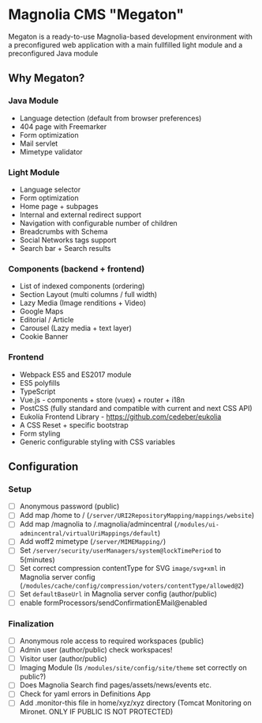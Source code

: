 # Magnolia CMS "Megaton"
Megaton is a ready-to-use Magnolia-based development environment with
a preconfigured web application with a main fullfilled light module and
a preconfigured Java module

## Why Megaton?
### Java Module
- Language detection (default from browser preferences)
- 404 page with Freemarker
- Form optimization
- Mail servlet
- Mimetype validator

### Light Module
- Language selector
- Form optimization
- Home page + subpages
- Internal and external redirect support
- Navigation with configurable number of children
- Breadcrumbs with Schema
- Social Networks tags support
- Search bar + Search results

### Components (backend + frontend)
- List of indexed components (ordering)
- Section Layout (multi columns / full width)
- Lazy Media (Image renditions + Video)
- Google Maps
- Editorial / Article
- Carousel (Lazy media + text layer)
- Cookie Banner

### Frontend
- Webpack ES5 and ES2017 module
- ES5 polyfills
- TypeScript
- Vue.js - components + store (vuex) + router + i18n
- PostCSS (fully standard and compatible with current and next CSS API)
- Eukolía Frontend Library - https://github.com/cedeber/eukolia
- A CSS Reset + specific bootstrap
- Form styling
- Generic configurable styling with CSS variables

## Configuration
### Setup
- [ ] Anonymous password (public)
- [ ] Add map /home to / (`/server/URI2RepositoryMapping/mappings/website`)
- [ ] Add map /magnolia to /.magnolia/admincentral (`/modules/ui-admincentral/virtualUriMappings/default`)
- [ ] Add woff2 mimetype (`/server/MIMEMapping/`)
- [ ] Set `/server/security/userManagers/system@lockTimePeriod` to 5(minutes)
- [ ] Set correct compression contentType for SVG `image/svg+xml` in Magnolia server config (`/modules/cache/config/compression/voters/contentType/allowed@2`)
- [ ] Set `defaultBaseUrl` in Magnolia server config (author/public)
- [ ] enable formProcessors/sendConfirmationEMail@enabled

### Finalization
- [ ] Anonymous role access to required workspaces (public)
- [ ] Admin user (author/public) check workspaces!
- [ ] Visitor user (author/public)
- [ ] Imaging Module (Is `/modules/site/config/site/theme` set correctly on public?)
- [ ] Does Magnolia Search find pages/assets/news/events etc.
- [ ] Check for yaml errors in Definitions App
- [ ] Add .monitor-this file in home/xyz/xyz directory (Tomcat Monitoring on Mironet. ONLY IF PUBLIC IS NOT PROTECTED)
